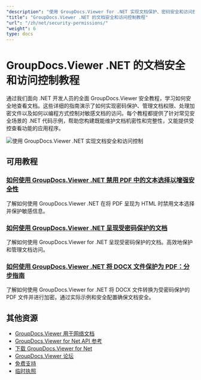 ```yaml
---
"description": "使用 GroupDocs.Viewer for .NET 实现文档保护、密码安全和访问控制的分步教程。"
"title": "GroupDocs.Viewer .NET 的文档安全和访问控制教程"
"url": "/zh/net/security-permissions/"
"weight": 6
type: docs
---
```

# GroupDocs.Viewer .NET 的文档安全和访问控制教程

通过我们面向 .NET 开发人员的全面 GroupDocs.Viewer 安全教程，学习如何安全地查看文档。这些详细的指南演示了如何实现密码保护、管理文档权限、处理加密文件以及如何以编程方式控制对敏感文档的访问。每个教程都提供了针对常见安全场景的 .NET 代码示例，帮助您构建既能维护文档机密性和完整性，又能提供受控查看功能的应用程序。

![使用 GroupDocs.Viewer .NET 实现文档安全和访问控制](/viewer/security-permissions/image.png)

## 可用教程

### [如何使用 GroupDocs.Viewer .NET 禁用 PDF 中的文本选择以增强安全性](./disable-text-selection-groupdocs-viewer-net/)
了解如何使用 GroupDocs.Viewer .NET 在将 PDF 呈现为 HTML 时禁用文本选择并保护敏感信息。

### [如何使用 GroupDocs.Viewer .NET 呈现受密码保护的文档](./render-password-protected-docs-groupdocs-viewer-net/)
了解如何使用 GroupDocs.Viewer for .NET 呈现受密码保护的文档。高效地保护和管理文档访问。

### [如何使用 GroupDocs.Viewer .NET 将 DOCX 文件保护为 PDF：分步指南](./secure-docx-pdf-groupdocs-viewer-net/)
了解如何使用 GroupDocs.Viewer for .NET 将 DOCX 文件转换为受密码保护的 PDF 文件并进行加密。通过实际示例和安全配置确保文档安全。

## 其他资源

- [GroupDocs.Viewer 用于网络文档](https://docs.groupdocs.com/viewer/net/)
- [GroupDocs.Viewer for Net API 参考](https://reference.groupdocs.com/viewer/net/)
- [下载 GroupDocs.Viewer for Net](https://releases.groupdocs.com/viewer/net/)
- [GroupDocs.Viewer 论坛](https://forum.groupdocs.com/c/viewer/9)
- [免费支持](https://forum.groupdocs.com/)
- [临时执照](https://purchase.groupdocs.com/temporary-license/)